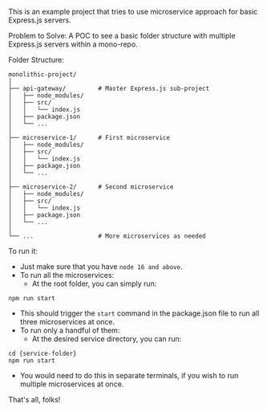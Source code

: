 This is an example project that tries to use microservice approach for basic Express.js servers.

Problem to Solve: A POC to see a basic folder structure with multiple Express.js servers within a mono-repo.

Folder Structure:
```shell
monolithic-project/
│
├── api-gateway/         # Master Express.js sub-project
│   ├── node_modules/
│   ├── src/
│   │   └── index.js
│   ├── package.json
│   └── ...
│
├── microservice-1/      # First microservice
│   ├── node_modules/
│   ├── src/
│   │   └── index.js
│   ├── package.json
│   └── ...
│
├── microservice-2/      # Second microservice
│   ├── node_modules/
│   ├── src/
│   │   └── index.js
│   ├── package.json
│   └── ...
│
└── ...                  # More microservices as needed
```

To run it:
- Just make sure that you have `node 16 and above`.
- To run all the microservices:
  - At the root folder, you can simply run:
```shell
npm run start
```
  - This should trigger the `start` command in the package.json file to run all three microservices at once.
- To run only a handful of them:
  - At the desired service directory, you can run:
```shell
cd {service-folder}
npm run start
```
  - You would need to do this in separate terminals, if you wish to run multiple microservices at once.

That's all, folks!
